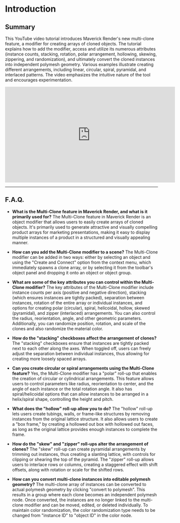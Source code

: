 # Introduction

## Summary

This YouTube video tutorial introduces Maverick Render's new multi-clone feature, a modifier for creating arrays of cloned objects. The tutorial explains how to add the modifier, access and utilize its numerous attributes (instance counts, stacking, rotation, polar arrangement, hollowing, skewing, zippering, and randomization), and ultimately convert the cloned instances into independent polymesh geometry. Various examples illustrate creating different arrangements, including linear, circular, spiral, pyramidal, and interlaced patterns. The video emphasizes the intuitive nature of the tool and encourages experimentation.

<iframe width="560" height="315" src="https://www.youtube.com/embed/vzTmJb9byYQ?si=LJD14mI_blODOWvu" title="YouTube video player" frameborder="0" allow="accelerometer; autoplay; clipboard-write; encrypted-media; gyroscope; picture-in-picture; web-share" referrerpolicy="strict-origin-when-cross-origin" allowfullscreen></iframe>

---

## F.A.Q.

- **What is the Multi-Clone feature in Maverick Render, and what is it primarily used for?**
The Multi-Clone feature in Maverick Render is an object modifier that allows users to easily create arrays of cloned objects. It's primarily used to generate attractive and visually compelling product arrays for marketing presentations, making it easy to display multiple instances of a product in a structured and visually appealing manner.

- **How can you add the Multi-Clone modifier to a scene?**
The Multi-Clone modifier can be added in two ways: either by selecting an object and using the "Create and Connect" option from the context menu, which immediately spawns a clone array, or by selecting it from the toolbar's object panel and dropping it onto an object or object group.

- **What are some of the key attributes you can control within the Multi-Clone modifier?**
The key attributes of the Multi-Clone modifier include instance counts per axis (positive and negative direction), stacking (which ensures instances are tightly packed), separation between instances, rotation of the entire array or individual instances, and options for creating polar (circular), spiral, helicoidal, hollow, skewed (pyramidal), and zipper (interlaced) arrangements. You can also control the radius, reorientation, angle, and other geometric parameters. Additionally, you can randomize position, rotation, and scale of the clones and also randomize the material color.

- **How do the "stacking" checkboxes affect the arrangement of clones?**
The "stacking" checkboxes ensure that instances are tightly packed next to each other along the axes. When toggled off, users can freely adjust the separation between individual instances, thus allowing for creating more loosely spaced arrays.

- **Can you create circular or spiral arrangements using the Multi-Clone feature?**
Yes, the Multi-Clone modifier has a "polar" roll-up that enables the creation of circular or cylindrical arrangements. This feature allows users to control parameters like radius, reorientation to center, and the angle of each instance or the total rotation angle. It also has spiral/helicoidal options that can allow instances to be arranged in a helix/spiral shape, controlling the height and pitch.

- **What does the "hollow" roll-up allow you to do?**
The "hollow" roll-up lets users create tubings, walls, or frame-like structures by removing instances from the original lattice structure. It also allows users to create a "box frame," by creating a hollowed out box with hollowed out faces, as long as the original lattice provides enough instances to complete the frame.

- **How do the "skew" and "zipper" roll-ups alter the arrangement of clones?**
The "skew" roll-up can create pyramidal arrangements by trimming out instances, thus creating a slanting lattice, with controls for clipping or shearing the top of the pyramid. The "zipper" roll-up allows users to interlace rows or columns, creating a staggered effect with shift offsets, along with rotation or scale for the shifted rows.

- **How can you convert multi-clone instances into editable polymesh geometry?**
The multi-clone array of instances can be converted to actual polymesh geometry by clicking "convert to polymesh". This results in a group where each clone becomes an independent polymesh node. Once converted, the instances are no longer linked to the multi-clone modifier and can be moved, edited, or deleted individually. To maintain color randomization, the color randomization type needs to be changed from "instance ID" to "object ID" in the color node.
